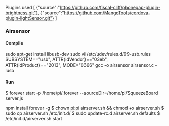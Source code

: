 Plugins used
[
  {"source":"https://github.com/fiscal-cliff/phonegap-plugin-brightness.git"},
  {"source":"https://github.com/MangoTools/cordova-plugin-lightSensor.git"}
]


### Airsensor
#### Compile
sudo apt-get install libusb-dev
sudo vi /etc/udev/rules.d/99-usb.rules
SUBSYSTEM=="usb", ATTR{idVendor}=="03eb", ATTR{idProduct}=="2013", MODE="0666"
gcc -o airsensor airsensor.c -lusb

#### Run
$ forever start -p /home/pi/.forever --sourceDir=/home/pi/SqueezeBoard server.js


npm install forever -g
$ chown pi:pi airserver.sh && chmod +x airserver.sh
$ sudo cp airserver.sh /etc/init.d/
$ sudo update-rc.d airserver.sh defaults
$ /etc/init.d/airserver.sh start
